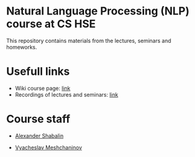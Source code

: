 # Natural Language Processing (NLP) course at CS HSE

This repository contains materials from the lectures, seminars and homeworks.

# Usefull links

* Wiki course page: [link](http://wiki.cs.hse.ru/Глубинное_обучение_для_текстовых_данных_23/24)
* Recordings of lectures and seminars: [link](https://www.youtube.com/playlist?list=PLEwK9wdS5g0pc4NeOQqGLPcxmBHGUjnWB)

# Course staff

* [Alexander Shabalin](https://t.me/amshabalin)

* [Vyacheslav Meshchaninov](https://t.me/meshchaninov01)

